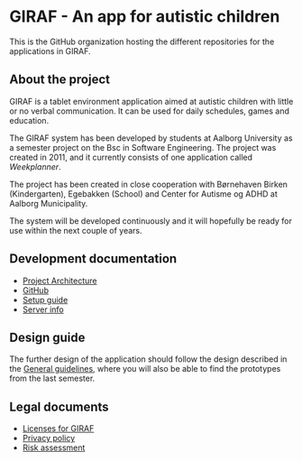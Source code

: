 # GIRAF - An app for autistic children

This is the GitHub organization hosting the different repositories for the applications in GIRAF.

## About the project

GIRAF is a tablet environment application aimed at autistic children with little or no verbal communication. It can be used for daily schedules, games and education.

The GIRAF system has been developed by students at Aalborg University as a semester project on the Bsc in Software Engineering. The project was created in 2011, and it currently consists of one application called *Weekplanner*. 

The project has been created in close cooperation with Børnehaven Birken (Kindergarten), Egebakken (School) and Center for Autisme og ADHD at Aalborg Municipality. 

The system will be developed continuously and it will hopefully be ready for use within the next couple of years.

## Development documentation

- [Project Architecture](../wiki/about/about.md)
- [GitHub](../wiki/about/github.md)
- [Setup guide](../wiki/setup-guide/env_setup.md)
- [Server info](../wiki/server/server_setup.md)

## Design guide

The further design of the application should follow the design described in the [General guidelines](../wiki/design_guide/general.md), where you will also be able to find the prototypes from the last semester.

## Legal documents

- [Licenses for GIRAF](../wiki/legal/licenses.md)
- [Privacy policy](../wiki/legal/privacy_licenses.md)
- [Risk assessment](../wiki/legal/risk_assessment.md)